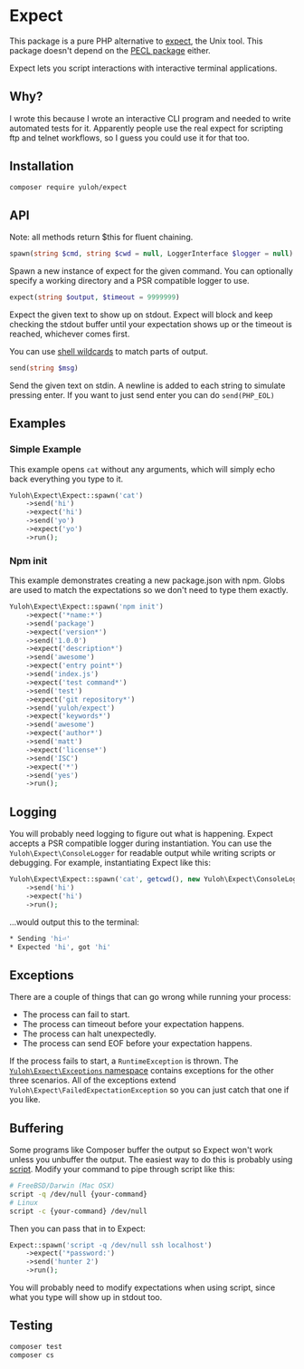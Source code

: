 # Expect

This package is a pure PHP alternative to [expect](https://en.wikipedia.org/wiki/Expect), the Unix tool.  This package doesn't depend on the [PECL package](https://pecl.php.net/package/expect) either.

Expect lets you script interactions with interactive terminal applications.

## Why?

I wrote this because I wrote an interactive CLI program and needed to write automated tests for it.  Apparently people use the real expect for scripting ftp and telnet workflows, so I guess you could use it for that too.

## Installation

```bash
composer require yuloh/expect
```

## API

Note: all methods return $this for fluent chaining.

```php
spawn(string $cmd, string $cwd = null, LoggerInterface $logger = null)
```

Spawn a new instance of expect for the given command. You can optionally specify a working directory and a PSR compatible logger to use.

```php
expect(string $output, $timeout = 9999999)
```

Expect the given text to show up on stdout.  Expect will block and keep checking the stdout buffer until your expectation shows up or the timeout is reached, whichever comes first.

You can use [shell wildcards](http://tldp.org/LDP/GNU-Linux-Tools-Summary/html/x11655.htm) to match parts of output.

```php
send(string $msg)
```

Send the given text on stdin.  A newline is added to each string to simulate pressing enter.  If you want to just send enter you can do `send(PHP_EOL)`

## Examples

### Simple Example

This example opens `cat` without any arguments, which will simply echo back everything you type to it.

```php
Yuloh\Expect\Expect::spawn('cat')
    ->send('hi')
    ->expect('hi')
    ->send('yo')
    ->expect('yo')
    ->run();
```

### Npm init

This example demonstrates creating a new package.json with npm.  Globs are used to match the expectations so we don't need to type them exactly.

```php
Yuloh\Expect\Expect::spawn('npm init')
    ->expect('*name:*')
    ->send('package')
    ->expect('version*')
    ->send('1.0.0')
    ->expect('description*')
    ->send('awesome')
    ->expect('entry point*')
    ->send('index.js')
    ->expect('test command*')
    ->send('test')
    ->expect('git repository*')
    ->send('yuloh/expect')
    ->expect('keywords*')
    ->send('awesome')
    ->expect('author*')
    ->send('matt')
    ->expect('license*')
    ->send('ISC')
    ->expect('*')
    ->send('yes')
    ->run();
```

## Logging

You will probably need logging to figure out what is happening.  Expect accepts a PSR compatible logger during instantiation.  You can use the `Yuloh\Expect\ConsoleLogger` for readable output while writing scripts or debugging.  For example, instantiating Expect like this:

```php
Yuloh\Expect\Expect::spawn('cat', getcwd(), new Yuloh\Expect\ConsoleLogger())
    ->send('hi')
    ->expect('hi')
    ->run();
```

...would output this to the terminal:

```bash
* Sending 'hi⏎'
* Expected 'hi', got 'hi'
```

## Exceptions

There are a couple of things that can go wrong while running your process:

- The process can fail to start.
- The process can timeout before your expectation happens.
- The process can halt unexpectedly.
- The process can send EOF before your expectation happens.

If the process fails to start, a `RuntimeException` is thrown.  The [`Yuloh\Expect\Exceptions` namespace](src/Exceptions) contains exceptions for the other three scenarios.  All of the exceptions extend `Yuloh\Expect\FailedExpectationException` so you can just catch that one if you like.

## Buffering

Some programs like Composer buffer the output so Expect won't work unless you unbuffer the output.  The easiest way to do this is probably using [script](https://en.wikipedia.org/wiki/Script_(Unix)).  Modify your command to pipe through script like this:

```bash
# FreeBSD/Darwin (Mac OSX)
script -q /dev/null {your-command}
# Linux
script -c {your-command} /dev/null
```

Then you can pass that in to Expect:

```php
Expect::spawn('script -q /dev/null ssh localhost')
    ->expect('*password:')
    ->send('hunter 2')
    ->run();
```

You will probably need to modify expectations when using script, since what you type will show up in stdout too.

## Testing

```bash
composer test
composer cs
```

